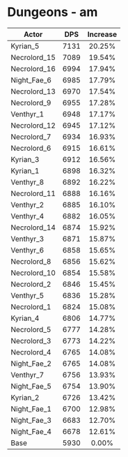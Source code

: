 # Dungeons - am
| Actor | DPS | Increase |
|---|:---:|:---:|
|Kyrian_5|7131|20.25%|
|Necrolord_15|7089|19.54%|
|Necrolord_16|6994|17.94%|
|Night_Fae_6|6985|17.79%|
|Necrolord_13|6970|17.54%|
|Necrolord_9|6955|17.28%|
|Venthyr_1|6948|17.17%|
|Necrolord_12|6945|17.12%|
|Necrolord_7|6934|16.93%|
|Necrolord_6|6915|16.61%|
|Kyrian_3|6912|16.56%|
|Kyrian_1|6898|16.32%|
|Venthyr_8|6892|16.22%|
|Necrolord_11|6888|16.16%|
|Venthyr_2|6885|16.10%|
|Venthyr_4|6882|16.05%|
|Necrolord_14|6874|15.92%|
|Venthyr_3|6871|15.87%|
|Venthyr_6|6858|15.65%|
|Necrolord_8|6856|15.62%|
|Necrolord_10|6854|15.58%|
|Necrolord_2|6846|15.45%|
|Venthyr_5|6836|15.28%|
|Necrolord_1|6824|15.08%|
|Kyrian_4|6806|14.77%|
|Necrolord_5|6777|14.28%|
|Necrolord_3|6773|14.22%|
|Necrolord_4|6765|14.08%|
|Night_Fae_2|6765|14.08%|
|Venthyr_7|6756|13.93%|
|Night_Fae_5|6754|13.90%|
|Kyrian_2|6726|13.42%|
|Night_Fae_1|6700|12.98%|
|Night_Fae_3|6683|12.70%|
|Night_Fae_4|6678|12.61%|
|Base|5930|0.00%|
